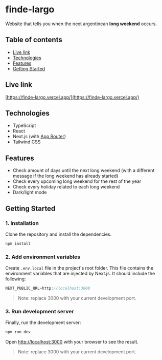 # finde-largo

Website that tells you when the next argentinean **long weekend** occurs.

## Table of contents
* [Live link](#live-link)
* [Technologies](#technologies)
* [Features](#features)
* [Getting Started](#getting-started)

## Live link
[https://finde-largo.vercel.app/](https://finde-largo.vercel.app/)

## Technologies
- TypeScript
- React
- Next.js (with [App Router](https://nextjs.org/docs/app))
- Tailwind CSS

## Features
- Check amount of days until the next long weekend (with a different message if the long weekend has already started)
- Check every upcoming long weekend for the rest of the year
- Check every holiday related to each long weekend
- Dark/light mode

## Getting Started

### 1. Installation

Clone the repository and install the dependencies.

```bash
npm install
```

### 2. Add environment variables

Create `.env.local` file in the project's root folder.
This file contains the environment variables that are injected by Next.js.
It should include the following:

```javascript
NEXT_PUBLIC_URL=http://localhost:3000
```
>Note: replace 3000 with your current development port.

### 3. Run development server

Finally, run the development server:

```bash
npm run dev
```

Open [http://localhost:3000](http://localhost:3000) with your browser to see the result.
>Note: replace 3000 with your current development port.